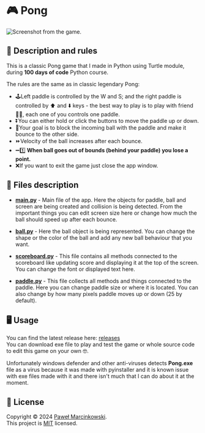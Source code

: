 # 🎮 Pong
![Screenshot from the game.](https://github.com/Pawelo112/Pong/assets/121107616/608fcbc5-12d2-4bb7-8388-ff69568b2c20)

## 📖 Description and rules
This is a classic Pong game that I made in Python using Turtle module, during **100 days of code** Python course.

The rules are the same as in classic legendary Pong:
+ 🕹️Left paddle is controlled by the W and S; and the right paddle is controlled by ⬆️ and ⬇️ keys - the best way to play is to play with friend🙋‍♂️, each one of you controls one paddle.
+ ⏬You can either hold or click the buttons to move the paddle up or down.
+ 🏅Your goal is to block the incoming ball with the paddle and make it bounce to the other side.
+ ⏩Velocity of the ball increases after each bounce.
+ ➖1️⃣ **When ball goes out of bounds (behind your paddle) you lose a point.**
+ ❌If you want to exit the game just close the app window.

## 📁 Files description
+ **[main.py](https://github.com/Pawelo112/Pong/blob/main/main.py)** - Main file of the app. Here the objects for paddle, ball and screen are being created and collision is being detected. From the important things you can edit screen size here or change how much the ball should speed up after each bounce.
  
+ **[ball.py](https://github.com/Pawelo112/Pong/blob/main/ball.py)** - Here the ball object is being represented. You can change the shape or the color of the ball and add any new ball behaviour that you want.
  
+ **[scoreboard.py](https://github.com/Pawelo112/Pong/blob/main/scoreboard.py)** - This file contains all methods connected to the scoreboard like updating score and displaying it at the top of the screen. You can change the font or displayed text here.
  
+ **[paddle.py](https://github.com/Pawelo112/Pong/blob/main/paddle.py)** - This file collects all methods and things connected to the paddle. Here you can change paddle size or where it is located. You can also change by how many pixels paddle moves up or down (25 by default).

## 🖥️ Usage
You can find the latest release here: [releases](https://github.com/Pawelo112/Pong/releases)  
You can download exe file to play and test the game or whole source code to edit this game on your own 🤓.  

Unfortunately windows defender and other anti-viruses detects **Pong.exe** file as a virus because it was made with pyinstaller and it is known issue with exe files made with it and there isn't much that I can do about it at the moment.

## 📝 License

Copyright © 2024 [Paweł Marcinkowski](https://github.com/Pawelo112).  
This project is [MIT](https://github.com/Pawelo112/Pong/blob/main/LICENSE) licensed.
